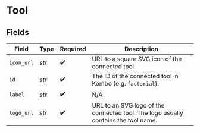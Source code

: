 # Tool


## Fields

| Field                                                                              | Type                                                                               | Required                                                                           | Description                                                                        |
| ---------------------------------------------------------------------------------- | ---------------------------------------------------------------------------------- | ---------------------------------------------------------------------------------- | ---------------------------------------------------------------------------------- |
| `icon_url`                                                                         | *str*                                                                              | :heavy_check_mark:                                                                 | URL to a square SVG icon of the connected tool.                                    |
| `id`                                                                               | *str*                                                                              | :heavy_check_mark:                                                                 | The ID of the connected tool in Kombo (e.g. `factorial`).                          |
| `label`                                                                            | *str*                                                                              | :heavy_check_mark:                                                                 | N/A                                                                                |
| `logo_url`                                                                         | *str*                                                                              | :heavy_check_mark:                                                                 | URL to an SVG logo of the connected tool. The logo usually contains the tool name. |